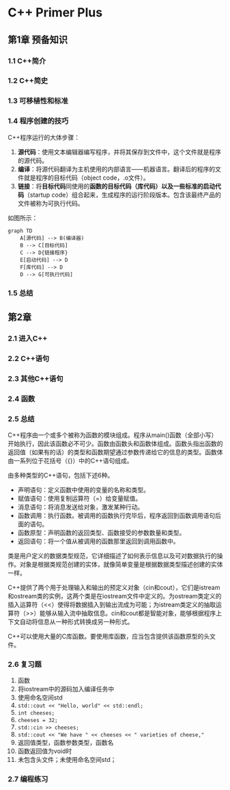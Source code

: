 # C++ Primer Plus

## 第1章 预备知识

### 1.1 C++简介

### 1.2 C++简史

### 1.3 可移植性和标准

### 1.4 程序创建的技巧

C++程序运行的大体步骤：

1. **源代码**：使用文本编辑器编写程序，并将其保存到文件中，这个文件就是程序的源代码。
2. **编译**：将源代码翻译为主机使用的内部语言——机器语言。翻译后的程序的文件就是程序的目标代码（object code，.o文件）。
3. **链接**：将**目标代码**同使用的**函数的目标代码（库代码）**以及一些标准的**启动代码**（startup code）组合起来，生成程序的运行阶段版本。包含该最终产品的文件被称为可执行代码。



如图所示：

```mermaid
graph TD
    A[源代码] --> B(编译器)
    B --> C[目标代码]
    C --> D{链接程序}
    E[启动代码] --> D
    F[库代码] --> D
    D --> G[可执行代码]
```

### 1.5 总结

## 第2章 

### 2.1 进入C++

### 2.2 C++语句

### 2.3 其他C++语句

### 2.4 函数

### 2.5 总结

C++程序由一个或多个被称为函数的模块组成。程序从main()函数（全部小写）开始执行，因此该函数必不可少。函数由函数头和函数体组成。函数头指出函数的返回值（如果有的话）的类型和函数期望通过参数传递给它的信息的类型。函数体由一系列位于花括号（{}）中的C++语句组成。

由多种类型的C++语句，包括下述6种。

- 声明语句：定义函数中使用的变量的名称和类型。
- 赋值语句：使用复制运算符（=）给变量赋值。
- 消息语句：将消息发送给对象，激发某种行动。
- 函数调用：执行函数。被调用的函数执行完毕后，程序返回到函数调用语句后面的语句。
- 函数原型：声明函数的返回类型、函数接受的参数数量和类型。
- 返回语句：将一个值从被调用的函数那里返回到调用函数中。

类是用户定义的数据类型规范，它详细描述了如何表示信息以及可对数据执行的操作。对象是根据类规范创建的实体，就像简单变量是根据数据类型描述创建的实体一样。

C++提供了两个用于处理输入和输出的预定义对象（cin和cout），它们是istream和ostream类的实例，这两个类是在iostream文件中定义的。为ostream类定义的插入运算符（<<）使得将数据插入到输出流成为可能；为istream类定义的抽取运算符（>>）能够从输入流中抽取信息。cin和cout都是智能对象，能够根据程序上下文自动将信息从一种形式转换成另一种形式。

C++可以使用大量的C库函数。要使用库函数，应当包含提供该函数原型的头文件。

### 2.6 复习题

1. 函数
2. 将iostream中的源码加入编译任务中
3. 使用命名空间std
4. `std::cout << "Hello, world" << std::endl;`
5. `int cheeses;`
6. `cheeses = 32;`
7. `std::cin >> cheeses;`
8. `std::cout << "We have " << cheeses << " varieties of cheese,"`
9. 返回值类型，函数参数类型，函数名
10. 函数返回值为void时
11. 未包含头文件；未使用命名空间std；



### 2.7 编程练习
